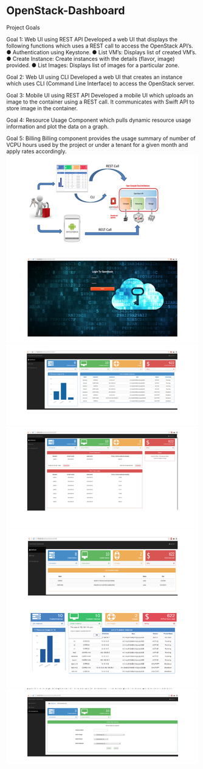 OpenStack-Dashboard
=============

Project Goals

Goal 1: Web UI using REST API
Developed a web UI that displays the following functions which uses a REST call to access the OpenStack API’s.
● Authentication using Keystone.
● List VM’s: Displays list of created VM’s.
● Create Instance: Create instances with the details (flavor, image) provided.
● List Images: Displays list of images for a particular zone.

Goal 2: Web UI using CLI
Developed a web UI that creates an instance which uses CLI (Command Line Interface) to access the OpenStack server.

Goal 3: Mobile UI using REST API
Developed a mobile UI which uploads an image to the container using a REST call. It communicates with Swift API to store image in the container.

Goal 4: Resource Usage
Component which pulls dynamic resource usage information and plot the data on a graph.

Goal 5: Billing
Billing component provides the usage summary of number of VCPU hours used by the project or under a tenant for a given month and apply rates accordingly.
![overview.png](https://github.com/Sravyadara/Openstack-Dashboard/blob/master/overview.png)
![login.png](https://github.com/Sravyadara/Openstack-Dashboard/blob/master/login.png)
![dashboard.png](https://github.com/Sravyadara/Openstack-Dashboard/blob/master/dashboard.png)
![billing.png](https://github.com/Sravyadara/Openstack-Dashboard/blob/master/billing.png)
![images.png](https://github.com/Sravyadara/Openstack-Dashboard/blob/master/images.png)
![instances.png](https://github.com/Sravyadara/Openstack-Dashboard/blob/master/instances.png)
![createinstance.png](https://github.com/Sravyadara/Openstack-Dashboard/blob/master/createinstance.png)

